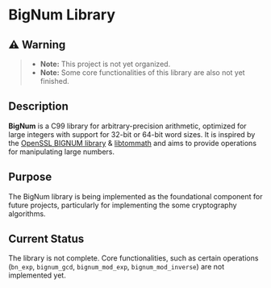 # BigNum Library

## ⚠️ Warning

> - **Note:** This project is not yet organized.
> - **Note:** Some core functionalities of this library are also not yet finished.

## Description

**BigNum** is a C99 library for arbitrary-precision arithmetic, optimized for large integers with support for 32-bit or 64-bit word sizes.
It is inspired by the [OpenSSL BIGNUM library](https://docs.openssl.org/1.0.2/man3/bn/)  & [libtommath](https://github.com/libtom/libtommath) and aims to provide operations for manipulating large numbers.
## Purpose

The BigNum library is being implemented as the foundational component for future projects, particularly for implementing the some cryptography algorithms.

## Current Status

The library is not complete. Core functionalities, such as certain operations (`bn_exp`, `bignum_gcd`, `bignum_mod_exp`, `bignum_mod_inverse`) are not implemented yet.

